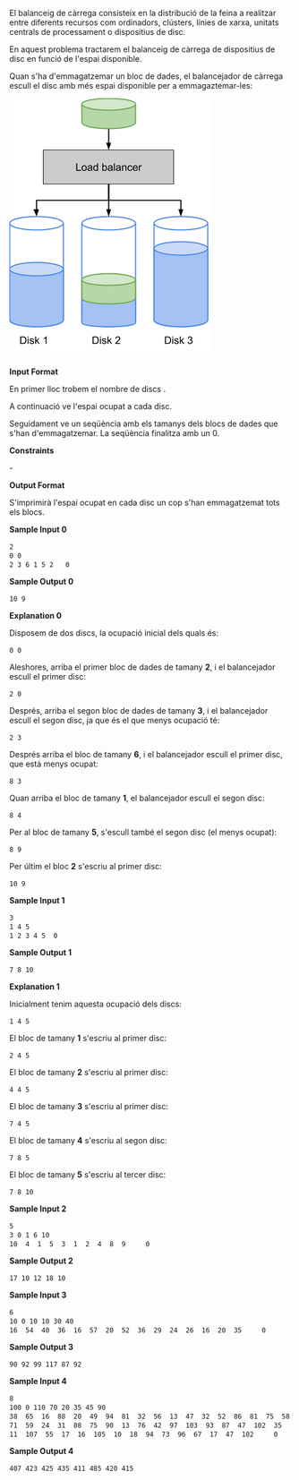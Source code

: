 El balanceig de càrrega consisteix en la distribució de la feina a
realitzar entre diferents recursos com ordinadors, clústers, línies de
xarxa, unitats centrals de processament o dispositius de disc.

En aquest problema tractarem el balanceig de càrrega de dispositius de
disc en funció de l'espai disponible.

Quan s'ha d'emmagatzemar un bloc de dades, el balancejador de càrrega
escull el disc amb més espai disponible per a emmagaztemar-les:

![image](1559057293-33da2565fb-diskbalancer.png)

**Input Format**

En primer lloc trobem el nombre de discs .

A continuació ve l'espai ocupat a cada disc.

Seguidament ve un seqüència amb els tamanys dels blocs de dades que
s'han d'emmagatzemar. La seqüència finalitza amb un 0.

**Constraints**

\-

**Output Format**

S'imprimirà l'espai ocupat en cada disc un cop s'han emmagatzemat tots
els blocs.

**Sample Input 0**

    2
    0 0
    2 3 6 1 5 2   0

**Sample Output 0**

    10 9

**Explanation 0**

Disposem de dos discs, la ocupació inicial dels quals és:

    0 0

Aleshores, arriba el primer bloc de dades de tamany **2**, i el
balancejador escull el primer disc:

    2 0

Després, arriba el segon bloc de dades de tamany **3**, i el
balancejador escull el segon disc, ja que és el que menys ocupació té:

    2 3

Després arriba el bloc de tamany **6**, i el balancejador escull el
primer disc, que està menys ocupat:

    8 3

Quan arriba el bloc de tamany **1**, el balancejador escull el segon
disc:

    8 4

Per al bloc de tamany **5**, s'escull també el segon disc (el menys
ocupat):

    8 9

Per últim el bloc **2** s'escriu al primer disc:

    10 9

**Sample Input 1**

    3
    1 4 5
    1 2 3 4 5  0

**Sample Output 1**

    7 8 10

**Explanation 1**

Inicialment tenim aquesta ocupació dels discs:

    1 4 5

El bloc de tamany **1** s'escriu al primer disc:

    2 4 5

El bloc de tamany **2** s'escriu al primer disc:

    4 4 5

El bloc de tamany **3** s'escriu al primer disc:

    7 4 5

El bloc de tamany **4** s'escriu al segon disc:

    7 8 5

El bloc de tamany **5** s'escriu al tercer disc:

    7 8 10

**Sample Input 2**

    5
    3 0 1 6 10
    10  4  1  5  3  1  2  4  8  9     0

**Sample Output 2**

    17 10 12 18 10

**Sample Input 3**

    6
    10 0 10 10 30 40
    16  54  40  36  16  57  20  52  36  29  24  26  16  20  35     0

**Sample Output 3**

    90 92 99 117 87 92

**Sample Input 4**

    8
    100 0 110 70 20 35 45 90
    38  65  16  88  20  49  94  81  32  56  13  47  32  52  86  81  75  58  71  59  24  31  88  75  90  13  76  42  97  103  93  87  47  102  35  11  107  55  17  16  105  10  18  94  73  96  67  17  47  102     0

**Sample Output 4**

    407 423 425 435 411 485 420 415
